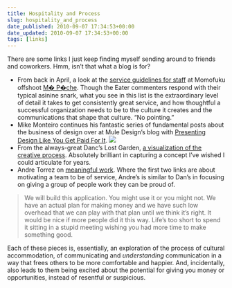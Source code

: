 ```yaml
---
title: Hospitality and Process
slug: hospitality_and_process
date_published: 2010-09-07 17:34:53+00:00
date_updated: 2010-09-07 17:34:53+00:00
tags: [links]
---
```

There are some links I just keep finding myself sending around to friends and coworkers. Hmm, isn’t that what a blog is for?

- From back in April, a look at the [service guidelines for staff](http://ny.eater.com/archives/2010/04/this_is_exactly_how_crazy_it_is_to_work_at_ma_peche.php) at Momofuku offshoot [M� P�che](http://www.momofuku.com/ma-peche/). Though the Eater commenters respond with their typical asinine snark, what you see in this list is the extraordinary level of detail it takes to get consistently great service, and how thoughtful a successful organization needs to be to the culture it creates and the communications that shape that culture. “No pointing.”
- Mike Monteiro continues his fantastic series of fundamental posts about the business of design over at Mule Design’s blog with [Presenting Design Like You Get Paid For It](http://weblog.muledesign.com/2010/08/presenting_design_like_you_get.php).
[![](/images/Snake%20swallowing%20an%20onion-15.png)](http://www.lostgarden.com/2010/08/visualizing-creative-process.html)
- From the always-great Danc’s Lost Garden, [a visualization of the creative process](http://www.lostgarden.com/2010/08/visualizing-creative-process.html). Absolutely brilliant in capturing a concept I’ve wished I could articulate for years.
- Andre Torrez on [meaningful work](http://notes.torrez.org/2010/08/workin-9-to-5.html). Where the first two links are about motivating a team to be of service, Andre’s is similar to Dan’s in focusing on giving a group of people work they can be proud of.

> We will build this application. You might use it or you might not. We have an actual plan for making money and we have such low overhead that we can play with that plan until we think it’s right. It would be nice if more people did it this way. Life’s too short to spend it sitting in a stupid meeting wishing you had more time to make something good.

Each of these pieces is, essentially, an exploration of the process of cultural accommodation, of communicating and *understanding* communication in a way that frees others to be more comfortable and happier. And, incidentally, also leads to them being excited about the potential for giving you money or opportunities, instead of resentful or suspicious.

